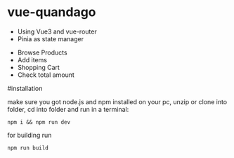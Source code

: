 # vue-quandago

<ul>
<li>Using Vue3 and vue-router</li>
<li>Pinia as state manager</li>
</ul>
<ul>
<li>Browse Products</li>
<li>Add items</li>
<li>Shopping Cart</li>
<li>Check total amount</li>
</ul>

#installation

make sure you got node.js and npm installed on your pc, unzip or clone into folder, cd into folder and run 
in a terminal:

```
npm i && npm run dev
```

for building run 
```
npm run build
```
